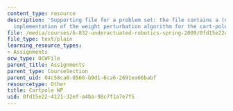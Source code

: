 ```yaml
---
content_type: resource
description: 'Supporting file for a problem set: the file contains a (nearly) complete
  implementation of the weight perturbation algorithm for the cart-pole swing-up task.'
file: /media/courses/6-832-underactuated-robotics-spring-2009/0fd15e22412132efa4ba98c7f1a7e7f5_cartpole_wp.m
file_type: text/plain
learning_resource_types:
- Assignments
ocw_type: OCWFile
parent_title: Assignments
parent_type: CourseSection
parent_uid: 04c58ca0-0560-b9d1-6ca6-2691ea66babf
resourcetype: Other
title: Cartpole WP
uid: 0fd15e22-4121-32ef-a4ba-98c7f1a7e7f5
---
```


